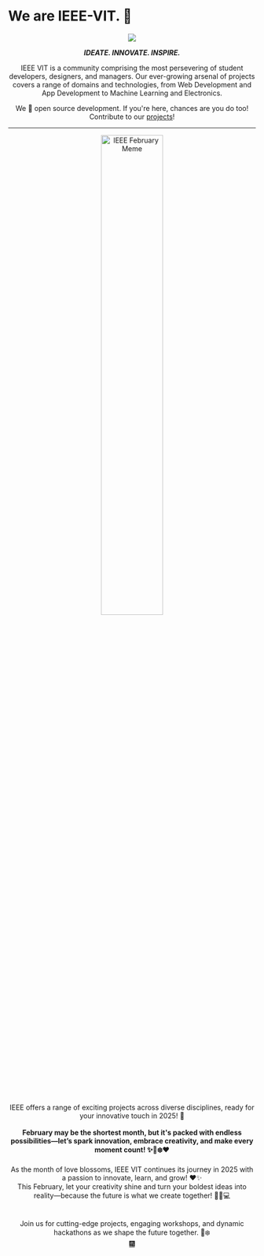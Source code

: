 # We are IEEE-VIT. 🚀

<p align="center">
  <img src="https://github.com/IEEE-VIT/.github/blob/main/profile/IEEE%20Space.png">
</p>

<p align="center">
  <b><i>IDEATE. INNOVATE. INSPIRE.</i></b>
</p>

<p align="center">
  IEEE VIT is a community comprising the most persevering of student developers, designers, and managers. Our ever-growing arsenal of projects covers a range of domains and technologies, from Web Development and App Development to Machine Learning and Electronics. 
</p>
<p align="center">
  We 💙 open source development. If you're here, chances are you do too! Contribute to our <a href="https://github.com/orgs/IEEE-VIT/repositories">projects</a>!
</p>

-----------------------------------------------------------------

<div align="center">
  <img src="https://github.com/raptor7197/.github/blob/main/profile/feb.jpeg" alt="IEEE February Meme" style="width: 50%; height: auto;">
  <br><br>IEEE offers a range of exciting projects across diverse disciplines, ready for your innovative touch in 2025! 🥳
</div>

<div align="center">
<br>
<b> February may be the shortest month, but it's packed with endless possibilities—let’s spark innovation, embrace creativity, and make every moment count! ✨🚀❄️❤️ </b></div>

<div align="center">
<br>
  As the month of love blossoms, IEEE VIT continues its journey in 2025 with a passion to innovate, learn, and grow! ❤️✨  
  <br>This February, let your creativity shine and turn your boldest ideas into reality—because the future is what we create together! 🚀💡💻
</div>

<div align="center">
  <br>
  <br>Join us for cutting-edge projects, engaging workshops, and dynamic hackathons as we shape the future together. 🚀❄️  
</div>



<div align="center">
  <a href="https://www.youtube.com/watch?v=ApXoWvfEYVU" target="_blank">🎆</a>
</div>
